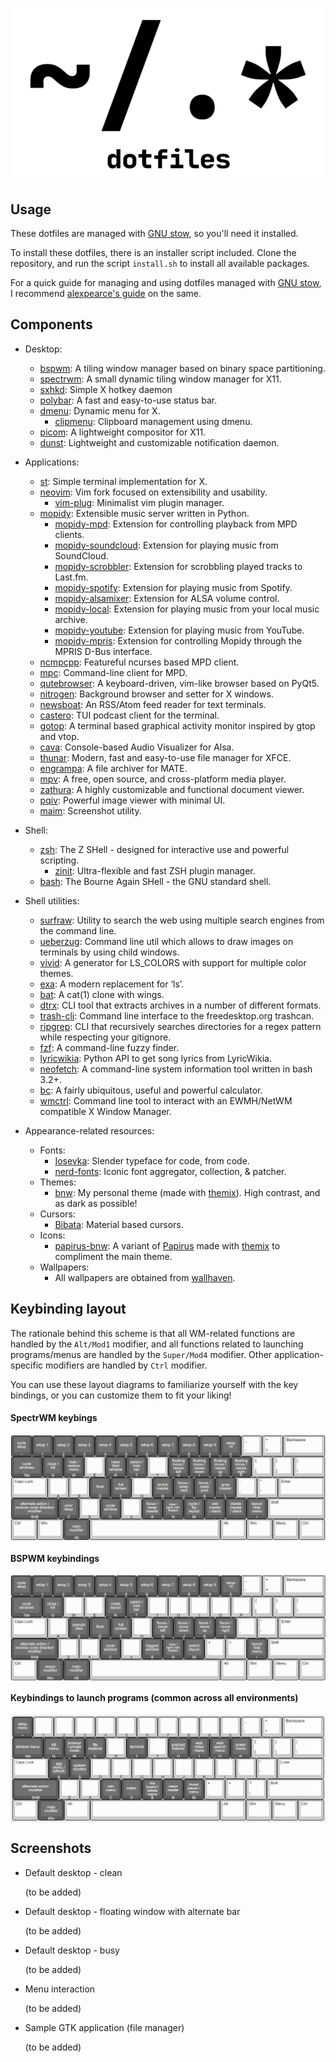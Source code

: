 <p align="center">
    <img width="600" src="https://github.com/nocturnalbeast/dotfiles/blob/master/repo_resources/logo.png?raw=true" alt="dotfiles logo">
</p>


## Usage

These dotfiles are managed with [GNU stow](https://www.gnu.org/software/stow/), so you'll need it installed.

To install these dotfiles, there is an installer script included. Clone the repository, and run the script `install.sh` to install all available packages.

For a quick guide for managing and using dotfiles managed with [GNU stow](https://www.gnu.org/software/stow/), I recommend [alexpearce's guide](https://alexpearce.me/2016/02/managing-dotfiles-with-stow/) on the same.


## Components

 * Desktop:
    * [bspwm](https://github.com/baskerville/bspwm): A tiling window manager based on binary space partitioning.
    * [spectrwm](https://github.com/conformal/spectrwm): A small dynamic tiling window manager for X11.
    * [sxhkd](https://github.com/baskerville/sxhkd): Simple X hotkey daemon
    * [polybar](https://github.com/polybar/polybar): A fast and easy-to-use status bar.
    * [dmenu](https://tools.suckless.org/dmenu): Dynamic menu for X.
        * [clipmenu](https://github.com/cdown/clipmenu): Clipboard management using dmenu.
    * [picom](https://github.com/yshui/picom): A lightweight compositor for X11.
    * [dunst](https://github.com/dunst-project/dunst): Lightweight and customizable notification daemon.

 * Applications:
    * [st](https://st.suckless.org): Simple terminal implementation for X.
    * [neovim](https://github.com/neovim/neovim): Vim fork focused on extensibility and usability.
        * [vim-plug](https://github.com/junegunn/vim-plug): Minimalist vim plugin manager.
    * [mopidy](https://github.com/mopidy/mopidy): Extensible music server written in Python.
        * [mopidy-mpd](https://github.com/mopidy/mopidy-mpd): Extension for controlling playback from MPD clients.
        * [mopidy-soundcloud](https://github.com/mopidy/mopidy-soundcloud): Extension for playing music from SoundCloud.
        * [mopidy-scrobbler](https://github.com/mopidy/mopidy-scrobbler): Extension for scrobbling played tracks to Last.fm.
        * [mopidy-spotify](https://github.com/mopidy/mopidy-spotify): Extension for playing music from Spotify.
        * [mopidy-alsamixer](https://github.com/mopidy/mopidy-alsamixer): Extension for ALSA volume control.
        * [mopidy-local](https://github.com/mopidy/mopidy-local): Extension for playing music from your local music archive.
        * [mopidy-youtube](https://github.com/natumbri/mopidy-youtube): Extension for playing music from YouTube.
        * [mopidy-mpris](https://github.com/mopidy/mopidy-mpris): Extension for controlling Mopidy through the MPRIS D-Bus interface.
    * [ncmpcpp](https://github.com/ncmpcpp/ncmpcpp): Featureful ncurses based MPD client.
    * [mpc](https://github.com/MusicPlayerDaemon/mpc): Command-line client for MPD.
    * [qutebrowser](https://github.com/qutebrowser/qutebrowser): A keyboard-driven, vim-like browser based on PyQt5.
    * [nitrogen](https://github.com/l3ib/nitrogen): Background browser and setter for X windows.
    * [newsboat](https://github.com/newsboat/newsboat): An RSS/Atom feed reader for text terminals.
    * [castero](https://github.com/xgi/castero): TUI podcast client for the terminal.
    * [gotop](https://github.com/xxxserxxx/gotop): A terminal based graphical activity monitor inspired by gtop and vtop.
    * [cava](https://github.com/karlstav/cava): Console-based Audio Visualizer for Alsa.
    * [thunar](https://gitlab.xfce.org/xfce/thunar): Modern, fast and easy-to-use file manager for XFCE.
    * [engrampa](https://github.com/mate-desktop/engrampa): A file archiver for MATE.
    * [mpv](https://github.com/mpv-player/mpv): A free, open source, and cross-platform media player.
    * [zathura](https://git.pwmt.org/pwmt/zathura): A highly customizable and functional document viewer.
    * [pqiv](https://github.com/phillipberndt/pqiv): Powerful image viewer with minimal UI.
    * [maim](https://github.com/naelstrof/maim): Screenshot utility.

 * Shell:
    * [zsh](http://zsh.sourceforge.net): The Z SHell - designed for interactive use and powerful scripting.
        * [zinit](https://github.com/zdharma/zinit): Ultra-flexible and fast ZSH plugin manager.
    * [bash](https://git.savannah.gnu.org/cgit/bash.git): The Bourne Again SHell - the GNU standard shell.

 * Shell utilities:
    * [surfraw](https://gitlab.com/surfraw/Surfraw): Utility to search the web using multiple search engines from the command line.
    * [ueberzug](https://github.com/seebye/ueberzug): Command line util which allows to draw images on terminals by using child windows.
    * [vivid](https://github.com/sharkdp/vivid): A generator for LS_COLORS with support for multiple color themes.
    * [exa](https://github.com/ogham/exa): A modern replacement for ‘ls’.
    * [bat](https://github.com/sharkdp/bat): A cat(1) clone with wings.
    * [dtrx](https://github.com/brettcs/dtrx): CLI tool that extracts archives in a number of different formats.
    * [trash-cli](https://github.com/andreafrancia/trash-cli): Command line interface to the freedesktop.org trashcan.
    * [ripgrep](https://github.com/BurntSushi/ripgrep): CLI that recursively searches directories for a regex pattern while respecting your gitignore.
    * [fzf](https://github.com/junegunn/fzf): A command-line fuzzy finder.
    * [lyricwikia](https://github.com/enricobacis/lyricwikia): Python API to get song lyrics from LyricWikia.
    * [neofetch](https://github.com/dylanaraps/neofetch): A command-line system information tool written in bash 3.2+.
    * [bc](http://phodd.net/gnu-bc): A fairly ubiquitous, useful and powerful calculator.
    * [wmctrl](http://tripie.sweb.cz/utils/wmctrl): Command line tool to interact with an EWMH/NetWM compatible X Window Manager.

 * Appearance-related resources:
    * Fonts:
        * [Iosevka](https://github.com/be5invis/Iosevka): Slender typeface for code, from code.
        * [nerd-fonts](https://github.com/ryanoasis/nerd-fonts): Iconic font aggregator, collection, & patcher.
    * Themes:
        * [bnw](https://github.com/nocturnalbeast/dotfiles/tree/master/gtk/.themes/bnw): My personal theme (made with [themix](https://github.com/themix-project)). High contrast, and as dark as possible!
    * Cursors:
        * [Bibata](https://github.com/ful1e5/Bibata_Cursor): Material based cursors.
    * Icons:
        * [papirus-bnw](https://github.com/nocturnalbeast/dotfiles/tree/master/gtk/.icons/oomox-bnw): A variant of [Papirus](https://github.com/PapirusDevelopmentTeam/papirus-icon-theme) made with [themix](https://github.com/themix-project) to compliment the main theme.
    * Wallpapers:
        * All wallpapers are obtained from [wallhaven](https://wallhaven.cc).


## Keybinding layout

The rationale behind this scheme is that all WM-related functions are handled by the `Alt/Mod1` modifier, and all functions related to launching programs/menus are handled by the `Super/Mod4` modifier. Other application-specific modifiers are handled by `Ctrl` modifier.

You can use these layout diagrams to familiarize yourself with the key bindings, or you can customize them to fit your liking!

#### SpectrWM keybings

<img align="center" src="https://github.com/nocturnalbeast/dotfiles/blob/master/repo_resources/key_layouts/images/spectrwm.png?raw=true" alt="spectrwm-layout">

#### BSPWM keybindings

<img align="center" src="https://github.com/nocturnalbeast/dotfiles/blob/master/repo_resources/key_layouts/images/bspwm.png?raw=true" alt="spectrwm-layout">

#### Keybindings to launch programs (common across all environments)

<img align="center" src="https://github.com/nocturnalbeast/dotfiles/blob/master/repo_resources/key_layouts/images/launch.png?raw=true" alt="spectrwm-layout">


## Screenshots

 * Default desktop - clean

   (to be added)

 * Default desktop - floating window with alternate bar

   (to be added)

 * Default desktop - busy

   (to be added)

 * Menu interaction

   (to be added)

 * Sample GTK application (file manager)

   (to be added)
